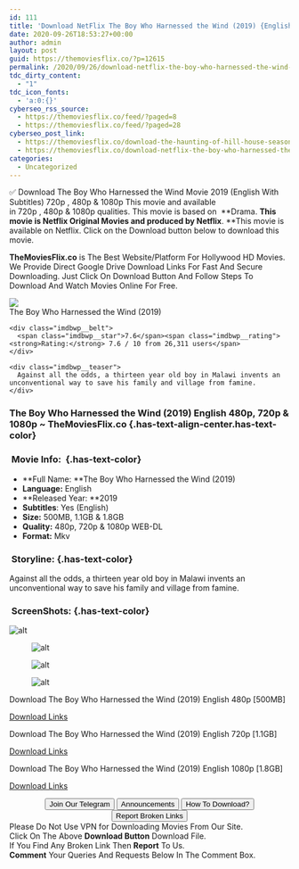 ```yaml
---
id: 111
title: 'Download NetFlix The Boy Who Harnessed the Wind (2019) {English With Subtitles} WEB-DL 480p [500MB] || 720p [1.1GB] || 1080p [1.8GB]'
date: 2020-09-26T18:53:27+00:00
author: admin
layout: post
guid: https://themoviesflix.co/?p=12615
permalink: /2020/09/26/download-netflix-the-boy-who-harnessed-the-wind-2019-english-with-subtitles-web-dl-480p-500mb-720p-1-1gb-1080p-1-8gb/
tdc_dirty_content:
  - "1"
tdc_icon_fonts:
  - 'a:0:{}'
cyberseo_rss_source:
  - https://themoviesflix.co/feed/?paged=8
  - https://themoviesflix.co/feed/?paged=28
cyberseo_post_link:
  - https://themoviesflix.co/download-the-haunting-of-hill-house-season-1-hindi-english-720p/
  - https://themoviesflix.co/download-netflix-the-boy-who-harnessed-the-wind-2019-english-480p-720p-1080p/
categories:
  - Uncategorized
---
```

✅ Download The Boy Who Harnessed the Wind&nbsp;Movie&nbsp;2019 (English With Subtitles)&nbsp;720p&nbsp;,&nbsp;480p&nbsp;&&nbsp;1080p&nbsp;This&nbsp;movie and available in&nbsp;720p&nbsp;,&nbsp;480p&nbsp;&&nbsp;1080p&nbsp;qualities. This movie is based on &nbsp;**Drama.&nbsp;**This movie is Netflix Original Movies and produced by Netflix**.&nbsp;**This movie is available on Netflix. Click on the Download button below to download this movie.

**TheMoviesFlix.co**&nbsp;is The Best Website/Platform For Hollywood HD Movies. We Provide Direct Google Drive Download Links For Fast And Secure Downloading. Just Click On Download Button And Follow Steps To Download And Watch Movies Online For Free.

<div class="imdbwp imdbwp--movie dark">
  <div class="imdbwp__thumb">
    <a class="imdbwp__link" target="_blank" title="The Boy Who Harnessed the Wind" href="https://www.imdb.com/title/tt7533152/" rel="nofollow noopener noreferrer"><img class="imdbwp__img" src="https://m.media-amazon.com/images/M/MV5BNjM2OTg5MTA0OV5BMl5BanBnXkFtZTgwNTMyNTY0NzM@._V1_SX300.jpg" /></a>
  </div>
  
  <div class="imdbwp__content">
    <div class="imdbwp__header">
      <span class="imdbwp__title">The Boy Who Harnessed the Wind</span> (2019)
    </div>
    
    <div class="imdbwp__belt">
      <span class="imdbwp__star">7.6</span><span class="imdbwp__rating"><strong>Rating:</strong> 7.6 / 10 from 26,311 users</span>
    </div>
    
    <div class="imdbwp__teaser">
      Against all the odds, a thirteen year old boy in Malawi invents an unconventional way to save his family and village from famine.
    </div>
  </div>
</div>

### The Boy Who Harnessed the Wind (2019)&nbsp;English&nbsp;480p,&nbsp;720p & 1080p&nbsp;~ TheMoviesFlix.co {.has-text-align-center.has-text-color}

### &nbsp;Movie Info:&nbsp; {.has-text-color}

  * **Full Name:&nbsp;**The Boy Who Harnessed the Wind (2019)
  * **Language:**&nbsp;English
  * **Released Year:&nbsp;**2019
  * **Subtitles**: Yes (English)
  * **Size:**&nbsp;500MB, 1.1GB & 1.8GB
  * **Quality:**&nbsp;480p, 720p & 1080p WEB-DL
  * **Format:**&nbsp;Mkv

### &nbsp;Storyline: {.has-text-color}

Against all the odds, a thirteen year old boy in Malawi invents an unconventional way to save his family and village from famine.

### &nbsp;ScreenShots: {.has-text-color}<figure class="wp-block-image">

![alt](https://extraimage.com/images/2020/09/24/vlcsnap-2020-09-24-09h31m27s368.png) </figure> <figure class="wp-block-image">![alt](https://extraimage.com/images/2020/09/24/vlcsnap-2020-09-24-09h30m06s775.png)</figure> <figure class="wp-block-image">![alt](https://extraimage.com/images/2020/09/24/vlcsnap-2020-09-24-09h30m25s603.png)</figure> <figure class="wp-block-image">![alt](https://extraimage.com/images/2020/09/24/vlcsnap-2020-09-24-09h30m35s537.png)</figure> 

<p class="has-text-align-center has-text-color has-medium-font-size">
  Download The Boy Who Harnessed the Wind (2019) English 480p [500MB]
</p>

<span class="mb-center maxbutton-3-center"><span class="maxbutton-3-container mb-container"><a class="maxbutton-3 maxbutton maxbutton-post-button" target="_blank" rel="nofollow noopener noreferrer" href="https://coinquint.com/a11744/"><span class="mb-text">Download Links</span></a></span></span>

<p class="has-text-align-center has-text-color has-medium-font-size">
  Download The Boy Who Harnessed the Wind (2019) English 720p [1.1GB]
</p>

<span class="mb-center maxbutton-3-center"><span class="maxbutton-3-container mb-container"><a class="maxbutton-3 maxbutton maxbutton-post-button" target="_blank" rel="nofollow noopener noreferrer" href="https://coinquint.com/a11746/"><span class="mb-text">Download Links</span></a></span></span>

<p class="has-text-align-center has-text-color has-medium-font-size">
  Download The Boy Who Harnessed the Wind (2019) English 1080p [1.8GB]
</p>

<span class="mb-center maxbutton-3-center"><span class="maxbutton-3-container mb-container"><a class="maxbutton-3 maxbutton maxbutton-post-button" target="_blank" rel="nofollow noopener noreferrer" href="https://coinquint.com/a11748/"><span class="mb-text">Download Links</span></a></span></span>

<center>
</center>

<center>
  <a href="https://t.me/themoviesflixcom" target="_blank" data-wpel-link="external" rel="nofollow external noopener noreferrer"><button class="button button5">Join Our Telegram</button></a> <a href="https://themoviesflix.co/download-netflix-the-boy-who-harnessed-the-wind-2019-english-480p-720p-1080p/#" target="_blank" data-wpel-link="external" rel="nofollow external noopener noreferrer"><button class="button button5">Announcements</button></a> <a href="https://themoviesflix.com/how-to-download/" target="_blank" data-wpel-link="external" rel="nofollow external noopener noreferrer"><button class="button button5">How To Download?</button></a> <a href="https://themoviesflix.co/download-netflix-the-boy-who-harnessed-the-wind-2019-english-480p-720p-1080p/#" target="_blank" data-wpel-link="external" rel="nofollow external noopener noreferrer"><button class="button button5">Report Broken Links</button></a>
</center>

<div class="alert alert-danger">
  Please Do Not Use VPN for Downloading Movies From Our Site.
</div>

<div class="alert alert-success">
  Click On The Above <strong>Download Button</strong> Download File.
</div>

<div class="alert alert-warning">
  If You Find Any Broken Link Then <strong>Report</strong> To Us.
</div>

<div class="alert alert-info">
  <strong>Comment</strong> Your Queries And Requests Below In The Comment Box.
</div>